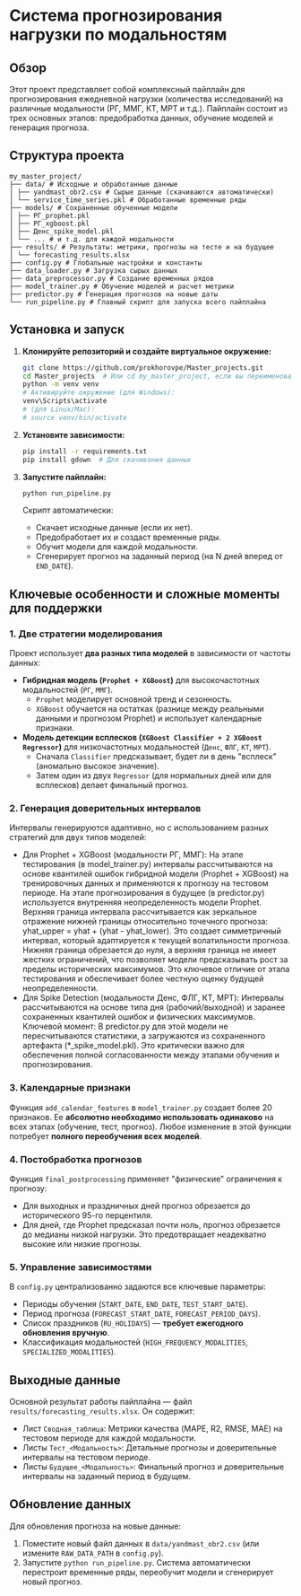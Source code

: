 # Система прогнозирования нагрузки по модальностям

## Обзор
Этот проект представляет собой комплексный пайплайн для прогнозирования ежедневной нагрузки (количества исследований) на различные модальности (РГ, ММГ, КТ, МРТ и т.д.). 
Пайплайн состоит из трех основных этапов: предобработка данных, обучение моделей и генерация прогноза.

## Структура проекта
```plaintext
my_master_project/
├── data/ # Исходные и обработанные данные
│ ├── yandmast_obr2.csv # Сырые данные (скачиваются автоматически)
│ └── service_time_series.pkl # Обработанные временные ряды
├── models/ # Сохраненные обученные модели
│ ├── РГ_prophet.pkl
│ ├── РГ_xgboost.pkl
│ ├── Денс_spike_model.pkl
│ └── ... # и т.д. для каждой модальности
├── results/ # Результаты: метрики, прогнозы на тесте и на будущее
│ └── forecasting_results.xlsx
├── config.py # Глобальные настройки и константы
├── data_loader.py # Загрузка сырых данных
├── data_preprocessor.py # Создание временных рядов
├── model_trainer.py # Обучение моделей и расчет метрики
├── predictor.py # Генерация прогнозов на новые даты
└── run_pipeline.py # Главный скрипт для запуска всего пайплайна
```

## Установка и запуск
1.  **Клонируйте репозиторий и создайте виртуальное окружение:**
    ```bash
    git clone https://github.com/prokhorovpe/Master_projects.git
    cd Master_projects  # Или cd my_master_project, если вы переименовали папку локально
    python -m venv venv
    # Активируйте окружение (для Windows):
    venv\Scripts\activate
    # (для Linux/Mac):
    # source venv/bin/activate
    ```

2.  **Установите зависимости:**
    ```bash
    pip install -r requirements.txt
    pip install gdown  # Для скачивания данных
    ```

3.  **Запустите пайплайн:**
    ```bash
    python run_pipeline.py
    ```
    Скрипт автоматически:
    *   Скачает исходные данные (если их нет).
    *   Предобработает их и создаст временные ряды.
    *   Обучит модели для каждой модальности.
    *   Сгенерирует прогноз на заданный период (на N дней вперед от `END_DATE`).

## Ключевые особенности и сложные моменты для поддержки

### 1. Две стратегии моделирования
Проект использует **два разных типа моделей** в зависимости от частоты данных:
*   **Гибридная модель (`Prophet + XGBoost`)** для высокочастотных модальностей (`РГ`, `ММГ`).
    *   `Prophet` моделирует основной тренд и сезонность.
    *   `XGBoost` обучается на остатках (разнице между реальными данными и прогнозом Prophet) и использует календарные признаки.
*   **Модель детекции всплесков (`XGBoost Classifier + 2 XGBoost Regressor`)** для низкочастотных модальностей (`Денс`, `ФЛГ`, `КТ`, `МРТ`).
    *   Сначала `Classifier` предсказывает, будет ли в день "всплеск" (аномально высокое значение).
    *   Затем один из двух `Regressor` (для нормальных дней или для всплесков) делает финальный прогноз.

### 2. Генерация доверительных интервалов
Интервалы генерируются адаптивно, но с использованием разных стратегий для двух типов моделей:

*   Для Prophet + XGBoost (модальности РГ, ММГ):
На этапе тестирования (в model_trainer.py) интервалы рассчитываются на основе квантилей ошибок гибридной модели (Prophet + XGBoost) на тренировочных данных и применяются к прогнозу на тестовом периоде.
На этапе прогнозирования в будущее (в predictor.py) используется внутренняя неопределенность модели Prophet. Верхняя граница интервала рассчитывается как зеркальное отражение нижней границы относительно точечного прогноза: yhat_upper = yhat + (yhat - yhat_lower). Это создает симметричный интервал, который адаптируется к текущей волатильности прогноза. Нижняя граница обрезается до нуля, а верхняя граница не имеет жестких ограничений, что позволяет модели предсказывать рост за пределы исторических максимумов. Это ключевое отличие от этапа тестирования и обеспечивает более честную оценку будущей неопределенности.
*   Для Spike Detection (модальности Денс, ФЛГ, КТ, МРТ):
Интервалы рассчитываются на основе типа дня (рабочий/выходной) и заранее сохраненных квантилей ошибок и физических максимумов. Ключевой момент: В predictor.py для этой модели не пересчитываются статистики, а загружаются из сохраненного артефакта (*_spike_model.pkl). Это критически важно для обеспечения полной согласованности между этапами обучения и прогнозирования.

### 3. Календарные признаки
Функция `add_calendar_features` в `model_trainer.py` создает более 20 признаков. Ее **абсолютно необходимо использовать одинаково** на всех этапах (обучение, тест, прогноз). Любое изменение в этой функции потребует **полного переобучения всех моделей**.

### 4. Постобработка прогнозов
Функция `final_postprocessing` применяет "физические" ограничения к прогнозу:
*   Для выходных и праздничных дней прогноз обрезается до исторического 95-го перцентиля.
*   Для дней, где Prophet предсказал почти ноль, прогноз обрезается до медианы низкой нагрузки.
Это предотвращает неадекватно высокие или низкие прогнозы.

### 5. Управление зависимостями
В `config.py` централизованно задаются все ключевые параметры:
*   Периоды обучения (`START_DATE`, `END_DATE`, `TEST_START_DATE`).
*   Период прогноза (`FORECAST_START_DATE`, `FORECAST_PERIOD_DAYS`).
*   Список праздников (`RU_HOLIDAYS`) — **требует ежегодного обновления вручную**.
*   Классификация модальностей (`HIGH_FREQUENCY_MODALITIES`, `SPECIALIZED_MODALITIES`).

## Выходные данные
Основной результат работы пайплайна — файл `results/forecasting_results.xlsx`. Он содержит:
*   Лист `Сводная_таблица`: Метрики качества (MAPE, R2, RMSE, MAE) на тестовом периоде для каждой модальности.
*   Листы `Тест_<Модальность>`: Детальные прогнозы и доверительные интервалы на тестовом периоде.
*   Листы `Будущее_<Модальность>`: Финальный прогноз и доверительные интервалы на заданный период в будущем.

## Обновление данных
Для обновления прогноза на новые данные:
1.  Поместите новый файл данных в `data/yandmast_obr2.csv` (или измените `RAW_DATA_PATH` в `config.py`).
2.  Запустите `python run_pipeline.py`.
Система автоматически перестроит временные ряды, переобучит модели и сгенерирует новый прогноз.